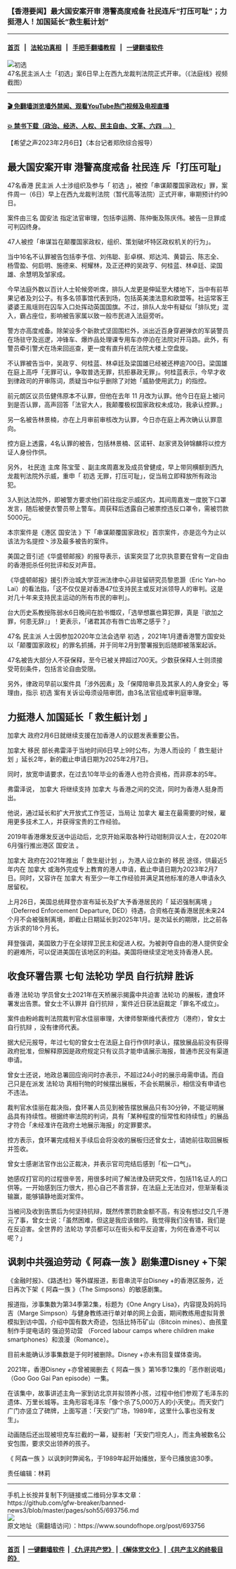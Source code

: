 ### 【香港要闻】最大国安案开审 港警高度戒备 社民连斥“打压可耻”；力挺港人！加国延长“救生艇计划”
------------------------

#### [首页](https://github.com/gfw-breaker/banned-news3/blob/master/README.md) &nbsp;&nbsp;|&nbsp;&nbsp; [法轮功真相](https://github.com/begood0513/basic/blob/master/README.md)  &nbsp;&nbsp;|&nbsp;&nbsp; [手把手翻墙教程](https://github.com/gfw-breaker/guides/wiki)  &nbsp;&nbsp;|&nbsp;&nbsp; [一键翻墙软件](https://github.com/gfw-breaker/nogfw/blob/master/README.md)  



<div><img alt="初选" src="https://img.soundofhope.org/2023-02/chuxuan-1675708836351.jpg"/>
<br/><figcaption class="caption">
 47名民主派人士「初选」案6日早上在西九龙裁判法院正式开审。（《法庭线》视频截图）
</figcaption></div><hr/>

#### [ 🎬  免翻墙浏览墙外禁闻、观看YouTube热门视频及电视直播](https://github.com/gfw-breaker/HelloWorld)

#### [ 💥  禁书下载（政治、经济、人权、民主自由、文革、六四 ...）](https://github.com/gfw-breaker/books/blob/master/README.md)

<div><div class="Content__Wrapper sc-1bvya0-0 elmmKw article_body" data-checkusr="" itemprop="articleBody">
 <div id="post_place_1">
 </div>
 <p class="meta-top">
  <span class="meta">
   【希望之声2023年2月6日】（本台记者郑欣综合报导）
  </span>
 </p>
 <h2>
  <strong>
   最大国安案开审 港警高度戒备
   <ok href="/term/27837">
    社民连
   </ok>
   斥「打压可耻」
  </strong>
 </h2>
 <p>
  47名香港
  <ok href="/term/14926">
   民主派
  </ok>
  人士涉组织及参与「
  <ok href="/term/27711">
   初选
  </ok>
  」，被控「串谋颠覆国家政权」罪，案件周一（6日）早上在西九龙裁判法院（暂代高等法院）正式开审，审期预计约90日。
 </p>
 <p>
  案件由三名
  <ok href="/term/99050">
   国安法
  </ok>
  指定法官审理，包括李运腾、陈仲衡及陈庆伟。被告一旦罪成可判囚终身。
 </p>
 <p>
  47人被控「串谋旨在颠覆国家政权，组织、策划破坏特区政权机关的行为」。
 </p>
 <p>
  当中16名不认罪被告包括李予信、刘伟聪、彭卓棋、郑达鸿、黄碧云、陈志全、杨雪盈、何启明、施德来、柯耀林，及正还柙的吴政亨、何桂蓝、林卓廷、梁国雄、余慧明及邹家成。
 </p>
 <p>
  今早法庭外数以百计人士轮候旁听席，排队人龙更是伸延至大楼地下，当中有前苹果记者及刘公子。有多名领事馆代表到场，包括英美澳法意和欧盟等。社运常客王婆婆王鳯瑶则在囚车入口处挥动英国国旗。不过，排队人龙中有疑似「排队党」混入，霸占座位，影响被告家属以致一般市民进入法庭旁听。
 </p>
 <p>
  警方亦高度戒备。除架设多个新款式坚固围栏外，派出近百身穿避弹衣的军装警员在场驻守及巡逻，冲锋车、爆炸品处理课专用车亦停泊在法院对开马路。此外，有警员牵引警犬在场来回巡查，更一度有直升机在法院大楼上空盘旋。
 </p>
 <p>
  不认罪被告当中，吴政亨、何桂蓝、林卓廷及梁国雄已经被还柙逾700日。梁国雄在庭上高呼「无罪可认，争取普选无罪，抗拒暴政无罪」。何桂蓝表示，今早才收到律政司的开审陈词，质疑当中似乎删除了对她「威胁使用武力」的指控。
 </p>
 <p>
  前元朗区议员伍健伟原本不认罪，但他在去年 11 月改为认罪。他今日在庭上被问到是否认罪，高声回答「法官大人，我颠覆极权国家政权未成功，我承认控罪。」
 </p>
 <p>
  另一名被告林景楠，亦在上月审前审核改为认罪，今日亦在庭上再次确认认罪意向。
 </p>
 <p>
  控方庭上透露，4名认罪的被告，包括林景楠、区诺轩、赵家贤及钟锦麟将以控方证人身份作供。
 </p>
 <p>
  另外，
  <ok href="/term/27837">
   社民连
  </ok>
  主席
  <ok href="/term/636768">
   陈宝莹
  </ok>
  、副主席周嘉发及成员曾健成，早上带同横额到西九龙裁判法院外示威，重申「
  <ok href="/term/27711">
   初选
  </ok>
  无罪，打压可耻」，促当局立即释放所有政治犯。
 </p>
 <p>
  3人到达法院外，即被警方要求他们前往指定示威区内，其间周嘉发一度脱下口罩发言，随后被便衣警员带上警车。周获释后透露自己被票控违反口罩令，需被罚款5000元。
 </p>
 <p>
  本宗案件是《港区
  <ok href="/term/99050">
   国安法
  </ok>
  》下「串谋颠覆国家政权」首宗案件，亦是迄今为止以该法为名提控丶涉及最多被告的案件。
 </p>
 <p>
  美国之音引述《华盛顿邮报》的报导表示，该案突显了北京执意要在曾有一定自由的香港扼杀任何批评和反对声音。
 </p>
 <p>
  《华盛顿邮报》援引乔治城大学亚洲法律中心非驻留研究员黎恩灏（Eric Yan-ho Lai）的看法指，「这不仅仅是对香港47位支持民主或反对派领导人的审判。这是对几十年来支持民主运动的所有市民的审判」。
 </p>
 <p>
  台大历史系教授陈弱水6日晚间在脸书慨叹，「选举想赢也算犯罪，真是『欲加之罪，何患无辞』」！更表示，「诸君其亦有唇亡齿寒之感乎？」
 </p>
 <p>
  47名
  <ok href="/term/14926">
   民主派
  </ok>
  人士因参加2020年立法会选举
  <ok href="/term/27711">
   初选
  </ok>
  ，2021年1月遭香港警方国安处以「颠覆国家政权」的罪名抓捕，并于同年2月到警署报到后随即被落案起诉。
 </p>
 <p>
  47名被告大部分人不获保释，至今已被关押超过700天。少数获保释人士则须接受苛刻条件，包括言论自由受限。
 </p>
 <p>
  另外，律政司早前以案件具「涉外因素」及「保障陪审员及其家人的人身安全」等理由，指示
  <ok href="/term/27711">
   初选
  </ok>
  案有关诉讼毋须设陪审团，由3名法官组成审判庭审理。
 </p>
 <h2>
  <strong>
   力挺港人 加国延长「
   <ok href="/term/493823">
    救生艇计划
   </ok>
   」
  </strong>
 </h2>
 <p>
  <ok href="/term/2656">
   加拿大
  </ok>
  政府2月6日就继续支援在加香港人的议题发表重要公告。
 </p>
 <p>
  <ok href="/term/2656">
   加拿大
  </ok>
  <ok href="/term/2460">
   移民
  </ok>
  部长弗雷泽于当地时间6日早上9时公布，为港人而设的「
  <ok href="/term/493823">
   救生艇计划
  </ok>
  」延长2年，新的截止申请日期为2025年2月7日。
 </p>
 <p>
  同时，放宽申请要求，在过去10年毕业的香港人也符合资格，而非原本的5年。
 </p>
 <p>
 </p>
 <p>
  弗雷泽说，
  <ok href="/term/2656">
   加拿大
  </ok>
  将继续支持
  <ok href="/term/2656">
   加拿大
  </ok>
  与香港之间的交流，同时为香港人挺身而出。
 </p>
 <p>
  他说，通过延长和扩大开放式工作签证，当局让
  <ok href="/term/2656">
   加拿大
  </ok>
  雇主在最需要的时候，雇用更多技术工人，并获得宝贵的工作经验。
 </p>
 <p>
  2019年香港爆发反送中运动后，北京开始采取各种行动钳制异议人士，在2020年6月强行推出港区
  <ok href="/term/99050">
   国安法
  </ok>
  。
 </p>
 <p>
  <ok href="/term/2656">
   加拿大
  </ok>
  政府在2021年推出「
  <ok href="/term/493823">
   救生艇计划
  </ok>
  」，为港人设立新的
  <ok href="/term/2460">
   移民
  </ok>
  途径，供最近5年内在
  <ok href="/term/2656">
   加拿大
  </ok>
  或海外完成专上教育的港人申请，截止申请日期为2023年2月7日。同时，又容许在
  <ok href="/term/2656">
   加拿大
  </ok>
  有至少一年工作经验并满足其他标准的港人申请永久居留权。
 </p>
 <p>
  上月26日，美国总统拜登亦宣布延长及扩大予香港居民的「
  <ok href="/term/632991">
   延迟强制离境
  </ok>
  」（Deferred Enforcement Departure, DED）待遇，合资格在美香港居民未来24个月不会被强制离境，即截止日期延长到2025年1月。是次延长的期限，比之前各方诉求的18个月长。
 </p>
 <p>
  拜登强调，美国致力于在全球捍卫民主和促进人权。为被剥夺自由的港人提供安全的避难所，可以促进美国在该地区的利益。美国将继续坚定地支持香港人民。
 </p>
 <h2>
  <strong>
   收食环署告票 七旬
   <ok href="/term/968">
    法轮功
   </ok>
   学员
   <ok href="/term/836094">
    自行抗辩
   </ok>
   <ok href="/term/97680">
    胜诉
   </ok>
  </strong>
 </h2>
 <p>
  香港
  <ok href="/term/968">
   法轮功
  </ok>
  学员曾女士2021年在天桥展示揭露中共迫害
  <ok href="/term/968">
   法轮功
  </ok>
  的展板，遭食环署发出告票。曾女士不认罪并
  <ok href="/term/836094">
   自行抗辩
  </ok>
  ，案件近日获法庭裁定「罪名不成立」。
 </p>
 <p>
  案件由粉岭裁判法院裁判官水佳丽审理，大律师黎斯维代表控方（港府），曾女士
  <ok href="/term/836094">
   自行抗辩
  </ok>
  ，没有律师代表。
 </p>
 <p>
  据大纪元报导，年过七旬的曾女士在法庭上自行作供时承认，摆放展品前没有获得政府批准，但解释原因是政府规定只有议员才能申请展示海报，普通市民没有渠道申请。
 </p>
 <p>
  曾女士还说，地政总署回应询问时亦表示，不超过24小时的展示毋需申请。而自己只是在派发
  <ok href="/term/968">
   法轮功
  </ok>
  真相刊物的时候摆出展板，不会长期展示，相信没有申请也不违法。
 </p>
 <p>
  裁判官水佳丽在裁决指，食环署人员见到被告摆放展品只有30分钟，不能证明展品具有持续性。根据终审法院的判词，具有「某种程度的恒常性和持续性」的展品才符合「未经准许在政府土地展示海报」的定罪要求。
 </p>
 <p>
  控方表示，食环署完成相关手续后会将没收的展板归还曾女士，请她前往取回展板并签收。
 </p>
 <p>
  曾女士感谢法官作出公正裁决，并表示官司完结后感到「松一口气」。
 </p>
 <p>
  她感叹打官司的过程很辛苦，用很多时间了解法律及研究文件，包括11名证人的口供等。一开始感到压力很大，担心自己不善言辞，在法庭上无法应对，但渐渐看淡输赢，能够镇静地面对案件。
 </p>
 <p>
  当被问及收到告票后为何坚持抗辩，既然传票罚款金额不高，有没有想过交几千港元了事，曾女士说：「虽然困难，但这是我应该做的。我觉得我们没有错，我们是在反迫害。全世界的
  <ok href="/term/968">
   法轮功
  </ok>
  学员都可以在街头和平反迫害，为何在香港不可以呢？」
 </p>
 <h2>
  <strong>
   讽刺中共强迫劳动《
   <ok href="/term/836097">
    阿森一族
   </ok>
   》剧集遭Disney
   <!-- -->
   +下架
  </strong>
 </h2>
 <p>
  《金融时报》、《路透社》等外媒报道，影音串流平台Disney
  <!-- -->
  +的香港区服务，近日再次下架《
  <ok href="/term/836097">
   阿森一族
  </ok>
  》（The Simpsons）的敏感剧集。
 </p>
 <p>
  报道指，涉事集数为第34季第2集，标题为《One Angry Lisa》，内容提及妈妈玛吉（Marge Simpson）与健身教练进行单对单的网上会面，期间教练用虚拟背景模拟到访中国，介绍中国有数大奇迹，包括比特币矿山（Bitcoin mines）、由孩童制作手提电话的
  <ok href="/term/836100">
   强迫劳动营
  </ok>
  （Forced labour camps where children make smartphones）和浪漫（Romance）。
 </p>
 <p>
  目前未能确认涉事集数是于何时被删除。Disney
  <!-- -->
  +亦未有回复媒体查询。
 </p>
 <p>
  2021年，香港Disney
  <!-- -->
  +亦曾被揭删去《
  <ok href="/term/836097">
   阿森一族
  </ok>
  》第16季12集的「恶作剧说唱」（Goo Goo Gai Pan episode）一集。
 </p>
 <p>
  在该集中，故事讲述主角一家到访北京并拟领养小孩，过程中他们参观了毛泽东的遗体、万里长城等。主角形容毛泽东「像个杀了5,000万人的小天使」。而天安门广门亦竖立了碑牌，上面写道：「天安门广场，1989年，这里什么事也没有发生」。
 </p>
 <p>
  动画随后还出现被坦克车拦截的一幕，疑影射「天安门坦克人」，而主角被数名公安包围，要求交出领养的孩子。
 </p>
 <p>
  《
  <ok href="/term/836097">
   阿森一族
  </ok>
  》以讽刺时弊闻名，于1989年起开始播放，至今已播放逾30季。
 </p>
 <p class="meta-btm">
  责任编辑：林莉
 </p>
</div>
</div>
<hr/>
手机上长按并复制下列链接或二维码分享本文章：<br/>
https://github.com/gfw-breaker/banned-news3/blob/master/pages/soh55/693756.md <br/>
<a href='https://github.com/gfw-breaker/banned-news3/blob/master/pages/soh55/693756.md'><img src='https://github.com/gfw-breaker/banned-news3/blob/master/pages/soh55/693756.md.png'/></a> <br/>
原文地址（需翻墙访问）：https://www.soundofhope.org/post/693756


------------------------
#### [首页](https://github.com/gfw-breaker/banned-news3/blob/master/README.md) &nbsp;|&nbsp; [一键翻墙软件](https://github.com/gfw-breaker/nogfw/blob/master/README.md) &nbsp;| [《九评共产党》](https://github.com/gfw-breaker/9ping.md/blob/master/README.md#九评之一评共产党是什么) | [《解体党文化》](https://github.com/gfw-breaker/jtdwh.md/blob/master/README.md) | [《共产主义的终极目的》](https://github.com/gfw-breaker/gczydzjmd.md/blob/master/README.md)


<img src='http://gfw-breaker.win/banned-news3/pages/soh55/693756.md' width='0px' height='0px'/>